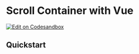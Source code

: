 # Scroll Container with Vue

[![Edit on Codesandbox](https://codesandbox.io/static/img/play-codesandbox.svg)](https://codesandbox.io/s/github/SimonSiefke/scroll-container/tree/master/examples/with-vue)

## Quickstart

```sh


```
